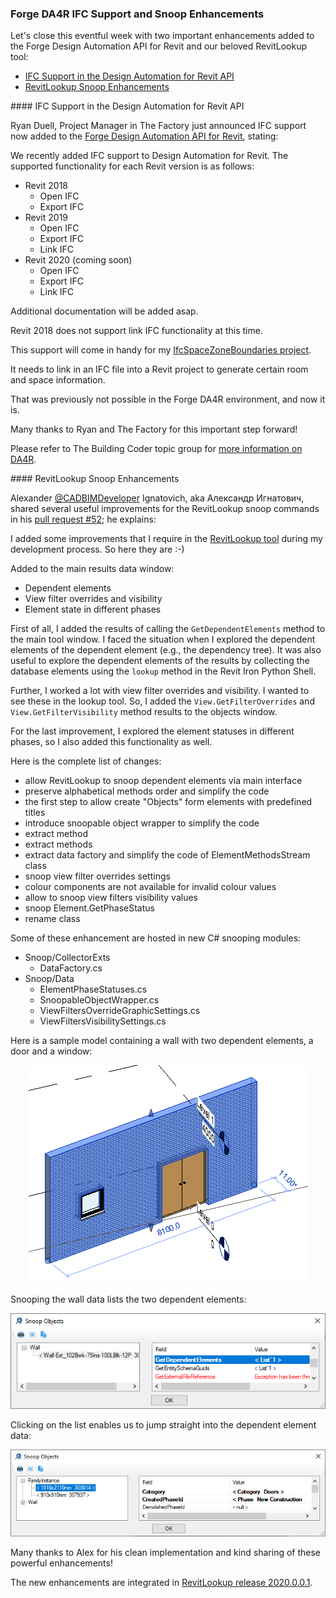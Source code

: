 <head>
<meta http-equiv="Content-Type" content="text/html; charset=utf-8">
<link rel="stylesheet" type="text/css" href="bc.css">
<script src="https://cdn.rawgit.com/google/code-prettify/master/loader/run_prettify.js" type="text/javascript"></script>
<script src="https://cdn.rawgit.com/google/code-prettify/master/loader/run_prettify.js" type="text/javascript"></script>

</head>

<!---

twitter:

 the #RevitAPI @AutodeskForge @AutodeskRevit #bim #DynamoBim #ForgeDevCon 

Let's close this eventful week with two important enhancements added to the Forge Design Automation API for Revit and our beloved RevitLookup tool
&ndash; IFC Support in the Design Automation for Revit API
&ndash; RevitLookup Snoop Enhancements...

linkedin:


-->

### Forge DA4R IFC Support and Snoop Enhancements

Let's close this eventful week with two important enhancements added to the Forge Design Automation API for Revit and our beloved RevitLookup tool:

- [IFC Support in the Design Automation for Revit API](#2) 
- [RevitLookup Snoop Enhancements](#3) 

####<a name="2"></a> IFC Support in the Design Automation for Revit API

Ryan Duell, Project Manager in The Factory just announced IFC support now added to 
the [Forge Design Automation API for Revit](https://forge.autodesk.com/en/docs/design-automation/v3/developers_guide/overview), stating:

We recently added IFC support to Design Automation for Revit.  The supported functionality for each Revit version is as follows:

- Revit 2018
    - Open IFC
    - Export IFC
- Revit 2019
    - Open IFC
    - Export IFC
    - Link IFC
- Revit 2020 (coming soon)
    - Open IFC
    - Export IFC
    - Link IFC

Additional documentation will be added asap.  

Revit 2018 does not support link IFC functionality at this time.

This support will come in handy for my [IfcSpaceZoneBoundaries project](https://github.com/jeremytammik/IfcSpaceZoneBoundaries).

It needs to link in an IFC file into a Revit project to generate certain room and space information.

That was previously not possible in the Forge DA4R environment, and now it is.

Many thanks to Ryan and The Factory for this important step forward!

Please refer to The Building Coder topic group
for [more information on DA4R](https://thebuildingcoder.typepad.com/blog/about-the-author.html#5.55).


####<a name="3"></a> RevitLookup Snoop Enhancements

Alexander [@CADBIMDeveloper](https://github.com/CADBIMDeveloper) Ignatovich, aka Александр Игнатович,
shared several useful improvements for the RevitLookup snoop commands in
his [pull request #52](https://github.com/jeremytammik/RevitLookup/pull/52); he explains:

I added some improvements that I require in
the [RevitLookup tool](https://github.com/jeremytammik/RevitLookup) during
my development process. So here they are :-)

Added to the main results data window:

- Dependent elements
- View filter overrides and visibility
- Element state in different phases

First of all, I added the results of calling the `GetDependentElements` method to the main tool window.
I faced the situation when I explored the dependent elements of the dependent element (e.g., the dependency tree).
It was also useful to explore the dependent elements of the results by collecting the database elements using the `lookup` method in the Revit Iron Python Shell.

Further, I worked a lot with view filter overrides and visibility. I wanted to see these in the lookup tool. So, I added the `View.GetFilterOverrides` and `View.GetFilterVisibility` method results to the objects window.

For the last improvement, I explored the element statuses in different phases, so I also added this functionality as well.

Here is the complete list of changes:

- allow RevitLookup to snoop dependent elements via main interface
- preserve alphabetical methods order and simplify the code
- the first step to allow create "Objects" form elements with predefined titles
- introduce snoopable object wrapper to simplify the code
- extract method
- extract methods
- extract data factory and simplify the code of ElementMethodsStream class
- snoop view filter overrides settings
- colour components are not available for invalid colour values
- allow to snoop view filters visibility values
- snoop Element.GetPhaseStatus
- rename class

Some of these enhancement are hosted in new C# snooping modules:

- Snoop/CollectorExts
    - DataFactory.cs
- Snoop/Data
    - ElementPhaseStatuses.cs
    - SnoopableObjectWrapper.cs
    - ViewFiltersOverrideGraphicSettings.cs
    - ViewFiltersVisibilitySettings.cs

Here is a sample model containing a wall with two dependent elements, a door and a window:

<center>
<img src="img/snoop_dependent_model.png" alt="Sample model with door in wall" width="447">
</center>

Snooping the wall data lists the two dependent elements:

<center>
<img src="img/snoop_dependent_wall.png" alt="List of wall dependent element ids" width="636">
</center>

Clicking on the list enables us to jump straight into the dependent element data:

<center>
<img src="img/snoop_dependent_door.png" alt="Snooping the door data" width="699">
</center>

Many thanks to Alex for his clean implementation and kind sharing of these powerful enhancements!

The new enhancements are integrated
in [RevitLookup release 2020.0.0.1](https://github.com/jeremytammik/RevitLookup/releases/tag/2020.0.0.1).